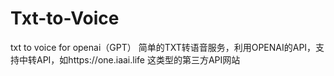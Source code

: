 # Txt-to-Voice
txt to voice for openai（GPT）
简单的TXT转语音服务，利用OPENAI的API，支持中转API，如https://one.iaai.life 这类型的第三方API网站
